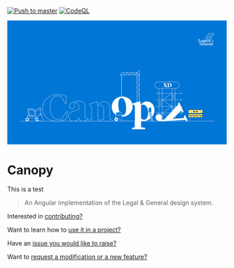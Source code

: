[![Push to master](https://github.com/Legal-and-General/canopy/actions/workflows/master_push.yml/badge.svg)](https://github.com/Legal-and-General/canopy/actions/workflows/master_push.yml)
[![CodeQL](https://github.com/Legal-and-General/canopy/actions/workflows/codeql_analysis.yml/badge.svg?branch=master)](https://github.com/Legal-and-General/canopy/actions/workflows/codeql_analysis.yml)

![Canopy graphic](./assets/canopy-hero.png)

# Canopy

This is a test 

> An Angular implementation of the Legal & General design system.

Interested in [contributing?](docs/CONTRIBUTING.md)

Want to learn how to [use it in a project?](docs/USAGE.md)

Have an [issue you would like to raise?](../../issues)

Want to [request a modification or a new feature?](../../discussions)
